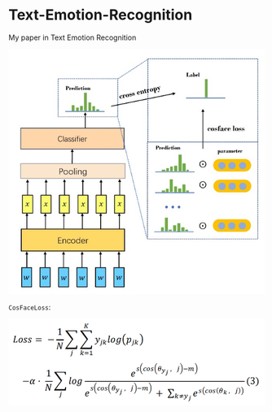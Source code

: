 # Text-Emotion-Recognition
My paper in Text Emotion Recognition

![Picture](Model.jpg)

`CosFaceLoss`:

![Picture](Loss.PNG)
